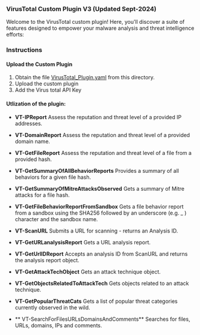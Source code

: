 ### VirusTotal Custom Plugin V3 (Updated Sept-2024)

Welcome to the VirusTotal custom plugin! Here, you'll discover a suite of features designed to empower your malware analysis and threat intelligence efforts:
### Instructions
#### Upload the Custom Plugin

1. Obtain the file [VirusTotal_Plugin.yaml](https://raw.githubusercontent.com/RickKotlarz/Copilot-for-Security-Plugins/main/VirusTotal/VirusTotal_API_plugin_manifest.yaml) from this directory.
2. Upload the custom plugin
3. Add the Virus total API Key
#### Utlization of the plugin:

- **VT-IPReport** Assess the reputation and threat level of a provided IP addresses.

- **VT-DomainReport**  Assess the reputation and threat level of a provided domain name.

- **VT-GetFileReport** Assess the reputation and threat level of a file from a provided hash.

- **VT-GetSummaryOfAllBehaviorReports** Provides a summary of all behaviors for a given file hash.

- **VT-GetSummaryOfMitreAttacksObserved** Gets a summary of Mitre attacks for a file hash.

- **VT-GetFileBehaviorReportFromSandbox** Gets a file behavior report from a sandbox using the SHA256 followed by an underscore (e.g. _ ) character and the sandbox name.

- **VT-ScanURL** Submits a URL for scanning - returns an Analysis ID.

- **VT-GetURLanalysisReport** Gets a URL analysis report.

- **VT-GetUrlIDReport** Accepts an analysis ID from ScanURL and returns the analysis report object.

- **VT-GetAttackTechObject** Gets an attack technique object.

- **VT-GetObjectsRelatedToAttackTech** Gets objects related to an attack technique.

- **VT-GetPopularThreatCats** Gets a list of popular threat categories currently observed in the wild.

- ** VT-SearchForFilesURLsDomainsAndComments** Searches for files, URLs, domains, IPs and comments.
